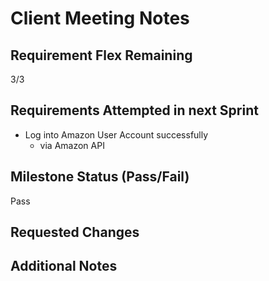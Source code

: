 # Client Meeting Notes

## Requirement Flex Remaining

3/3

## Requirements Attempted in next Sprint

- Log into Amazon User Account successfully
  - via Amazon API 
  
## Milestone Status (Pass/Fail)

Pass

## Requested Changes


## Additional Notes


